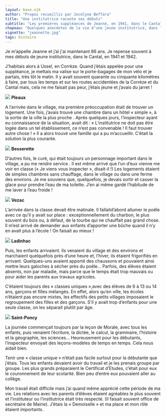 ```yaml
---
layout: base.njk
author: "Propos recueillis par Jocelyne Beffara"
title: "Une institutrice raconte ses débuts"
subtitle: "Les premières suppléances de Jeanne, en 1941, dans le Cantal"
chapeau: "Quelques anecdotes de la vie d’une jeune institutrice, dans les années 40"
vignette: "jeannette.jpg"
tags: histoire
---
```


Je m’appelle Jeanne et j’ai j'ai maintenant 86 ans. Je repense souvent à mes débuts
de jeune institutrice, dans le Cantal, en 1941 et 1942.

J’habitais alors à Ussel, en Corrèze. Quand j’étais appelée pour une suppléance,
je mettais ma valise sur le porte-bagages de mon vélo et je partais, très tôt le
matin. Il y avait souvent quarante ou cinquante kilomètres à faire, par tous les
temps et sur les routes accidentées de la Corrèze et du Cantal mais, cela ne me
faisait pas peur, j’étais jeune et j’avais du jarret&nbsp;!

![](ecole_Pleaux2.jpg) **Pleaux**

A l’arrivée dans le village, ma première préoccupation était de trouver un
logement. Une fois, j’avais trouvé une chambre dans un hôtel
&laquo;&nbsp;simple&nbsp;&raquo;, à la sortie de la ville la plus proche . Après
quelques jours, l’inspecteur ayant eu connaissance de la situation, avait
dit&nbsp;: &laquo;&nbsp;L’institutrice ne doit pas être logée dans un tel
établissement, ce n’est pas convenable&nbsp;! Il faut trouver autre
chose&nbsp;!&nbsp;&raquo; Il a alors trouvé une famille qui a pu m’accueillir.
C’était la solution la plus courante.

![](besserette2.jpg) **Besserette**

D’autres fois, le curé, qui était toujours un personnage important dans le
village, a pu me rendre service . Il est même arrivé que l’un d’eux vienne me
voir en classe (&laquo;&nbsp;Je viens vous inspecter&nbsp;&raquo;,
disait-il&nbsp;!) Les logements étaient de simples chambres sans chauffage, dans
le village ou dans une ferme des environs. Je me souviens que, quelquefois, je
devais sortir et casser la glace pour prendre l’eau de ma toilette. J’en ai même
gardé l’habitude de me laver à l’eau froide&nbsp;!

![](vezac2.jpg) **Vezac**

L’arrivée dans la classe devait être matinale. Il fallaitd’abord allumer le
poële avec ce qu’il y avait sur place&nbsp;: exceptionnellement du charbon, le
plus souvent du bois ou, à défaut, de la tourbe qui ne chauffait pas grand
chose. Il m’est arrivé de demander aux enfants d’apporter une bûche quand il n’y
en avait plus à l’école&nbsp;! On faisait au mieux&nbsp;!

![](ladinhac.jpg) **Ladinhac**

Puis, les enfants arrivaient. Ils venaient du village et des environs et
marchaient quelquefois près d’une heure et, l’hiver, ils étaient frigorifiés en
arrivant. Quelques-uns avaient apporté des chaussons et pouvaient ainsi mettre
leurs galoches à sécher près du poële... Parfois, des élèves étaient absents,
non par maladie, mais parce que le temps était trop mauvais ou pour aider les
parents aux travaux agricoles.

C’étaient toujours des &laquo;&nbsp;classes uniques&nbsp;&raquo;,avec des élèves
de 6 à 13 ou 14 ans, garçons et filles mélangés. En effet, alors qu’en ville,
les écoles n’étaient pas encore mixtes, les effectifs des petits villages
imposaient le regroupement des filles et des garçons. S’il y avait trop
d’enfants pour une seule classe, on les séparait plutôt par âge.

![](saintponcy.jpg) **Saint-Poncy**

La journée commençait toujours par la leçon de Morale, avec tous les enfants,
puis venaient l’écriture, la dictée, le calcul, la grammaire, l’histoire et la
géographie, les sciences... Heureusement pour les débutants, l’inspecteur
envoyait des leçons-modèles de temps en temps. Cela nous aidait bien.

Tenir une &laquo;&nbsp;classe unique&nbsp;&raquo; n’était pas facile surtout
pour la débutante que j’étais. Tous les enfants devaient avoir du travail et je
les prenais groupe par groupe. Les plus grands préparaient le Certificat
d’Etudes, c’était pour eux le couronnement de leur scolarité. Bien peu d’entre
eux pouvaient aller au collège.

Mon travail était difficile mais j’ai quand même apprécié cette période de ma
vie. Les relations avec les parents d’élèves étaient agréables le plus souvent
et l’instituteur ou l’institutrice était très respecté. (Il faisait souvent
office de secrétaire de Mairie). J’étais la
&laquo;&nbsp;Demoiselle&nbsp;&raquo; et ma place et mon rôle étaient importants.
